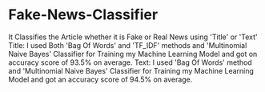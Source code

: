# Fake-News-Classifier
It Classifies the Article whether it is Fake or Real News using 'Title' or 'Text'
Title: I used Both 'Bag Of Words' and 'TF_IDF' methods and 'Multinomial Naive Bayes' Classifier for Training my Machine Learning Model and got on accuracy score of 93.5% on average.
Text: I used 'Bag Of Words' method and 'Multinomial Naive Bayes' Classifier for Training my Machine Learning Model and got an accuracy score of 94.5% on average.
